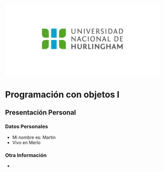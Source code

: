 ![Logo UNAHUR](./UNAHUR.png)

# Programación con objetos I
## Presentación Personal

### Datos Personales
- Mi nombre es: Martín
- Vivo en Merlo


### Otra Información
- 

